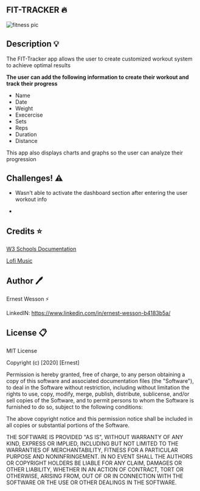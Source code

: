 ## FIT-TRACKER :fire:

![fitness pic](https://images.unsplash.com/photo-1476480862126-209bfaa8edc8?ixlib=rb-1.2.1&ixid=eyJhcHBfaWQiOjEyMDd9&auto=format&fit=crop&w=1950&q=80)


## Description :bulb:

The FIT-Tracker app allows the user to create customized workout system to achieve optimal results

**The user can add the following information to create their workout and track their progress**

- Name
- Date
- Weight
- Execercise
- Sets
- Reps
- Duration
- Distance


This app also displays charts and graphs so the user can analyze their progression

## Challenges! :warning:

- Wasn't able to activate the dashboard section after entering the user workout info

-



## Credits :star:


[W3 Schools Documentation](w3schools.com)


[Lofi Music](https://www.youtube.com/watch?v=tutZKLeGrCs)

## Author :pen:

Ernest Wesson :zap:

LinkedIN: https://www.linkedin.com/in/ernest-wesson-b4183b5a/




## License :clipboard:


MIT License

Copyright (c) [2020] [Ernest]

Permission is hereby granted, free of charge, to any person obtaining a copy
of this software and associated documentation files (the "Software"), to deal
in the Software without restriction, including without limitation the rights
to use, copy, modify, merge, publish, distribute, sublicense, and/or sell
copies of the Software, and to permit persons to whom the Software is
furnished to do so, subject to the following conditions:

The above copyright notice and this permission notice shall be included in all
copies or substantial portions of the Software.

THE SOFTWARE IS PROVIDED "AS IS", WITHOUT WARRANTY OF ANY KIND, EXPRESS OR
IMPLIED, INCLUDING BUT NOT LIMITED TO THE WARRANTIES OF MERCHANTABILITY,
FITNESS FOR A PARTICULAR PURPOSE AND NONINFRINGEMENT. IN NO EVENT SHALL THE
AUTHORS OR COPYRIGHT HOLDERS BE LIABLE FOR ANY CLAIM, DAMAGES OR OTHER
LIABILITY, WHETHER IN AN ACTION OF CONTRACT, TORT OR OTHERWISE, ARISING FROM,
OUT OF OR IN CONNECTION WITH THE SOFTWARE OR THE USE OR OTHER DEALINGS IN THE
SOFTWARE.
